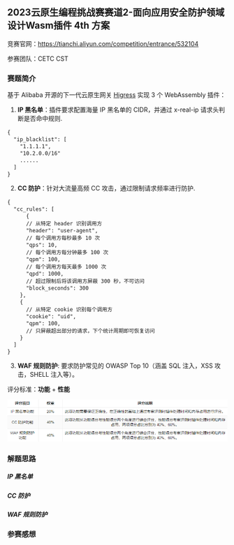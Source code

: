 ## 2023云原生编程挑战赛赛道2-面向应用安全防护领域设计Wasm插件 4th 方案

竞赛官网：https://tianchi.aliyun.com/competition/entrance/532104

参赛团队：CETC CST

### 赛题简介

基于 Alibaba 开源的下一代云原生网关 [Higress](https://github.com/alibaba/higress?spm=a2c22.12281978.0.0.42376745sRKLLz) 实现 3 个 WebAssembly 插件：

1. **IP 黑名单**：插件要求配置海量 IP 黑名单的 CIDR，并通过 x-real-ip 请求头判断是否命中规则.
```
{
  "ip_blacklist": [
    "1.1.1.1",
    "10.2.0.0/16"
    ......
  ] 
}
```

2. **CC 防护**：针对大流量高频 CC 攻击，通过限制请求频率进行防护.

```
{
  "cc_rules": [
	  {
      // 从特定 header 识别调用方
      "header": "user-agent",
      // 每个调用方每秒最多 10 次
      "qps": 10,
      // 每个调用方每分钟最多 100 次
      "qpm": 100,
      // 每个调用方每天最多 1000 次
      "qpd": 1000,
      // 超过限制后将该调用方屏蔽 300 秒，不可访问
      "block_seconds": 300 
    },
    {
      // 从特定 cookie 识别每个调用方
      "cookie": "uid",
      "qpm": 100,
      // 只屏蔽超出部分的请求，下个统计周期即可恢复访问
    }
  ] 
}
```

3. **WAF 规则防护**: 要求防护常见的 OWASP Top 10（涵盖 SQL 注入，XSS 攻击，SHELL 注入等）。

评分标准：**功能** + **性能**

![Alt text](asset\image.png)



### 解题思路

##### IP 黑名单

##### CC 防护

##### WAF 规则防护

### 参赛感想


